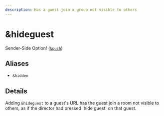```yaml
---
description: Has a guest join a group not visible to others
---
```


# \&hideguest

Sender-Side Option! ([`&push`](../source-settings/push.md))

## Aliases

* `&hidden`

## Details

Adding `&hideguest` to a guest's URL has the guest join a room not visible to others, as if the director had pressed 'hide guest' on that guest.
